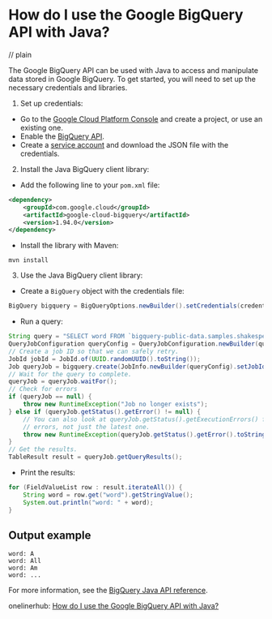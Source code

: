 # How do I use the Google BigQuery API with Java?
// plain

The Google BigQuery API can be used with Java to access and manipulate data stored in Google BigQuery. To get started, you will need to set up the necessary credentials and libraries.

1. Set up credentials:

* Go to the [Google Cloud Platform Console](https://console.cloud.google.com/) and create a project, or use an existing one.
* Enable the [BigQuery API](https://console.cloud.google.com/apis/library/bigquery.googleapis.com).
* Create a [service account](https://cloud.google.com/iam/docs/service-accounts) and download the JSON file with the credentials.

2. Install the Java BigQuery client library:

* Add the following line to your `pom.xml` file:
```xml
<dependency>
    <groupId>com.google.cloud</groupId>
    <artifactId>google-cloud-bigquery</artifactId>
    <version>1.94.0</version>
</dependency>
```
* Install the library with Maven:
```
mvn install
```

3. Use the Java BigQuery client library:

* Create a `BigQuery` object with the credentials file:
```java
BigQuery bigquery = BigQueryOptions.newBuilder().setCredentials(credentials).build().getService();
```
* Run a query:
```java
String query = "SELECT word FROM `bigquery-public-data.samples.shakespeare` GROUP BY word;";
QueryJobConfiguration queryConfig = QueryJobConfiguration.newBuilder(query).build();
// Create a job ID so that we can safely retry.
JobId jobId = JobId.of(UUID.randomUUID().toString());
Job queryJob = bigquery.create(JobInfo.newBuilder(queryConfig).setJobId(jobId).build());
// Wait for the query to complete.
queryJob = queryJob.waitFor();
// Check for errors
if (queryJob == null) {
    throw new RuntimeException("Job no longer exists");
} else if (queryJob.getStatus().getError() != null) {
    // You can also look at queryJob.getStatus().getExecutionErrors() for all
    // errors, not just the latest one.
    throw new RuntimeException(queryJob.getStatus().getError().toString());
}
// Get the results.
TableResult result = queryJob.getQueryResults();
```
* Print the results:
```java
for (FieldValueList row : result.iterateAll()) {
    String word = row.get("word").getStringValue();
    System.out.println("word: " + word);
}
```

## Output example

```
word: A
word: All
word: Am
word: ...
```

For more information, see the [BigQuery Java API reference](https://googleapis.dev/java/google-cloud-clients/latest/com/google/cloud/bigquery/package-summary.html).

onelinerhub: [How do I use the Google BigQuery API with Java?](https://onelinerhub.com/google-big-query/how-do-i-use-the-google-bigquery-api-with-java)